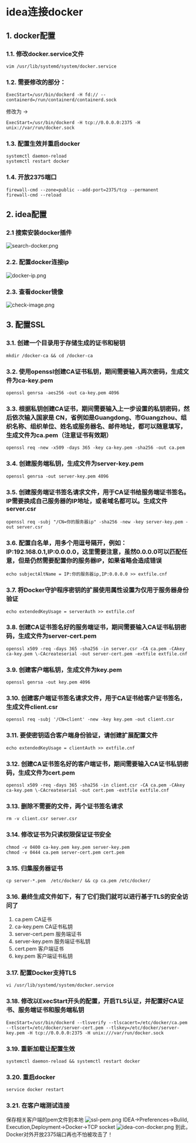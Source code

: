 # idea连接docker
## 1. docker配置
### 1.1. 修改docker.service文件
```shell
vim /usr/lib/systemd/system/docker.service
```
### 1.2. 需要修改的部分：
```shell
ExecStart=/usr/bin/dockerd -H fd:// --containerd=/run/containerd/containerd.sock
```
修改为 ->
```shell
ExecStart=/usr/bin/dockerd -H tcp://0.0.0.0:2375 -H unix://var/run/docker.sock
```
### 1.3. 配置生效并重启docker
```shell
systemctl daemon-reload
systemctl restart docker
```
### 1.4. 开放2375端口
```shell
firewall-cmd --zone=public --add-port=2375/tcp --permanent
firewall-cmd --reload
```
## 2. idea配置
### 2.1 搜索安装docker插件
![search-docker.png](static/idea-connects-docker/search-docker.png)
### 2.2. 配置docker连接ip
![docker-ip.png](static/idea-connects-docker/docker-ip.png)
### 2.3. 查看docker镜像
![check-image.png](static/idea-connects-docker/check-image.png)
## 3. 配置SSL
### 3.1. 创建一个目录用于存储生成的证书和秘钥
```shell
mkdir /docker-ca && cd /docker-ca
```
### 3.2. 使用openssl创建CA证书私钥，期间需要输入两次密码，生成文件为ca-key.pem
```shell
openssl genrsa -aes256 -out ca-key.pem 4096
```
### 3.3. 根据私钥创建CA证书，期间需要输入上一步设置的私钥密码，然后依次输入国家是 CN，省例如是Guangdong、市Guangzhou、组织名称、组织单位、姓名或服务器名、邮件地址，都可以随意填写，生成文件为ca.pem（注意证书有效期）
```shell
openssl req -new -x509 -days 365 -key ca-key.pem -sha256 -out ca.pem
```
### 3.4. 创建服务端私钥，生成文件为server-key.pem
```shell
openssl genrsa -out server-key.pem 4096
```
### 3.5. 创建服务端证书签名请求文件，用于CA证书给服务端证书签名。IP需要换成自己服务器的IP地址，或者域名都可以。生成文件server.csr
```shell
openssl req -subj "/CN=你的服务器ip" -sha256 -new -key server-key.pem -out server.csr
```
### 3.6. 配置白名单，用多个用逗号隔开，例如： IP:192.168.0.1,IP:0.0.0.0，这里需要注意，虽然0.0.0.0可以匹配任意，但是仍然需要配置你的服务器IP，如果省略会造成错误
```shell
echo subjectAltName = IP:你的服务器ip,IP:0.0.0.0 >> extfile.cnf
```
### 3.7. 将Docker守护程序密钥的扩展使用属性设置为仅用于服务器身份验证
```shell
echo extendedKeyUsage = serverAuth >> extfile.cnf
```
### 3.8. 创建CA证书签名好的服务端证书，期间需要输入CA证书私钥密码，生成文件为server-cert.pem
```shell
openssl x509 -req -days 365 -sha256 -in server.csr -CA ca.pem -CAkey ca-key.pem \-CAcreateserial -out server-cert.pem -extfile extfile.cnf
```
### 3.9. 创建客户端私钥，生成文件为key.pem
```shell
openssl genrsa -out key.pem 4096
```
### 3.10. 创建客户端证书签名请求文件，用于CA证书给客户证书签名，生成文件client.csr
```shell
openssl req -subj '/CN=client' -new -key key.pem -out client.csr
```
### 3.11. 要使密钥适合客户端身份验证，请创建扩展配置文件
```shell
echo extendedKeyUsage = clientAuth >> extfile.cnf
```
### 3.12. 创建CA证书签名好的客户端证书，期间需要输入CA证书私钥密码，生成文件为cert.pem
```shell
openssl x509 -req -days 365 -sha256 -in client.csr -CA ca.pem -CAkey ca-key.pem \-CAcreateserial -out cert.pem -extfile extfile.cnf
```
### 3.13. 删除不需要的文件，两个证书签名请求
```shell
rm -v client.csr server.csr
```
### 3.14. 修改证书为只读权限保证证书安全
```shell
chmod -v 0400 ca-key.pem key.pem server-key.pem
chmod -v 0444 ca.pem server-cert.pem cert.pem
```
### 3.15. 归集服务器证书
```shell
cp server-*.pem  /etc/docker/ && cp ca.pem /etc/docker/
```
### 3.16. 最终生成文件如下，有了它们我们就可以进行基于TLS的安全访问了
1. ca.pem CA证书
2. ca-key.pem CA证书私钥
3. server-cert.pem 服务端证书
4. server-key.pem 服务端证书私钥
5. cert.pem 客户端证书
6. key.pem 客户端证书私钥

### 3.17. 配置Docker支持TLS
```shell
vi /usr/lib/systemd/system/docker.service
```
### 3.18. 修改以ExecStart开头的配置，开启TLS认证，并配置好CA证书、服务端证书和服务端私钥
```shell
ExecStart=/usr/bin/dockerd --tlsverify --tlscacert=/etc/docker/ca.pem --tlscert=/etc/docker/server-cert.pem --tlskey=/etc/docker/server-key.pem -H tcp://0.0.0.0:2375 -H unix:///var/run/docker.sock
```
### 3.19. 重新加载让配置生效
```shell
systemctl daemon-reload && systemctl restart docker
```
### 3.20. 重启docker
```shell
service docker restart
```
### 3.21. 在客户端测试连接
保存相关客户端的pem文件到本地
![ssl-pem.png](static/idea-connects-docker/ssl-pem.png)
IDEA->Preferences->Bulild, Execution,Deployment->Docker->TCP socket
![idea-con-docker.png](static/idea-connects-docker/idea-con-docker.png)
到此，Docker对外开放2375端口再也不怕被攻击了！
